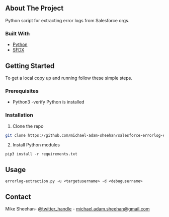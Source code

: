 
<!-- ABOUT THE PROJECT -->
## About The Project

Python script for extracting error logs from Salesforce orgs.


### Built With

* [Python]()
* [SFDX]()


<!-- GETTING STARTED -->
## Getting Started

To get a local copy up and running follow these simple steps.

### Prerequisites

- Python3 -verify Python is installed
 
### Installation
 
1. Clone the repo
```sh
git clone https://github.com/michael-adam-sheehan/salesforce-errorlog-extractor.git
```
2. Install Python modules
```
pip3 install -r requirements.txt
```

<!-- USAGE EXAMPLES -->
## Usage


`errorlog-extraction.py -u <targetusername> -d <debugusername>`



<!-- CONTACT -->
## Contact

Mike Sheehan- [@twitter_handle](https://twitter.com/schnelg) - michael.adam.sheehan@gmail.com


<!-- MARKDOWN LINKS & IMAGES -->
<!-- https://www.markdownguide.org/basic-syntax/#reference-style-links -->
[contributors-shield]: https://img.shields.io/github/contributors/othneildrew/Best-README-Template.svg?style=flat-square
[contributors-url]: https://github.com/othneildrew/Best-README-Template/graphs/contributors
[forks-shield]: https://img.shields.io/github/forks/othneildrew/Best-README-Template.svg?style=flat-square
[forks-url]: https://github.com/othneildrew/Best-README-Template/network/members
[stars-shield]: https://img.shields.io/github/stars/othneildrew/Best-README-Template.svg?style=flat-square
[stars-url]: https://github.com/othneildrew/Best-README-Template/stargazers
[issues-shield]: https://img.shields.io/github/issues/othneildrew/Best-README-Template.svg?style=flat-square
[issues-url]: https://github.com/othneildrew/Best-README-Template/issues
[license-shield]: https://img.shields.io/github/license/othneildrew/Best-README-Template.svg?style=flat-square
[license-url]: https://github.com/othneildrew/Best-README-Template/blob/master/LICENSE.txt
[linkedin-shield]: https://img.shields.io/badge/-LinkedIn-black.svg?style=flat-square&logo=linkedin&colorB=555
[linkedin-url]: https://linkedin.com/in/othneildrew
[product-screenshot]: images/screenshot.png
